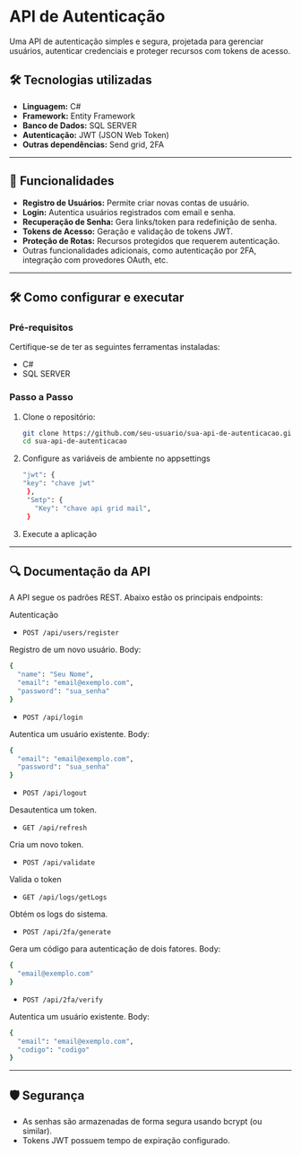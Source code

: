 
# API de Autenticação

Uma API de autenticação simples e segura, projetada para gerenciar usuários, autenticar credenciais e proteger recursos com tokens de acesso.

## 🛠️ Tecnologias utilizadas

- **Linguagem:** C#
- **Framework:** Entity Framework
- **Banco de Dados:** SQL SERVER
- **Autenticação:** JWT (JSON Web Token)
- **Outras dependências:** Send grid, 2FA

---

## 🚀 Funcionalidades

- **Registro de Usuários:** Permite criar novas contas de usuário.
- **Login:** Autentica usuários registrados com email e senha.
- **Recuperação de Senha:** Gera links/token para redefinição de senha.
- **Tokens de Acesso:** Geração e validação de tokens JWT.
- **Proteção de Rotas:** Recursos protegidos que requerem autenticação.
- Outras funcionalidades adicionais, como autenticação por 2FA, integração com provedores OAuth, etc.

---

## 🛠️ Como configurar e executar

### Pré-requisitos

Certifique-se de ter as seguintes ferramentas instaladas:

- C#
- SQL SERVER

### Passo a Passo

1. Clone o repositório:

   ```bash
   git clone https://github.com/seu-usuario/sua-api-de-autenticacao.git
   cd sua-api-de-autenticacao
   ```
2. Configure as variáveis de ambiente no appsettings

    ```bash
    "jwt": {
    "key": "chave jwt"
     },
     "Smtp": {
       "Key": "chave api grid mail",
     }
    ```
3. Execute a aplicação

---

## 🔍 Documentação da API

A API segue os padrões REST. Abaixo estão os principais endpoints:

Autenticação
 
- ```POST /api/users/register```
  
Registro de um novo usuário.
Body:

```bash
{
  "name": "Seu Nome",
  "email": "email@exemplo.com",
  "password": "sua_senha"
}
```

- ```POST /api/login```
    
Autentica um usuário existente.
Body:

```bash
{
  "email": "email@exemplo.com",
  "password": "sua_senha"
}
```

- ```POST /api/logout```
    
Desautentica um token.


- ```GET /api/refresh```
    
Cria um novo token.

- ```POST /api/validate```
    
Valida o token

- ```GET /api/logs/getLogs```
    
Obtém os logs do sistema.

- ```POST /api/2fa/generate```

Gera um código para autenticação de dois fatores.
Body:

```bash
{
  "email@exemplo.com"
}
```

- ```POST /api/2fa/verify```
    
Autentica um usuário existente.
Body:

```bash
{
  "email": "email@exemplo.com",
  "codigo": "codigo"
}
```

---

## 🛡️ Segurança
- As senhas são armazenadas de forma segura usando bcrypt (ou similar).
- Tokens JWT possuem tempo de expiração configurado.




